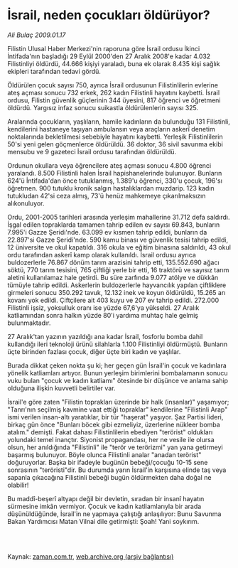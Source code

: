 # İsrail, neden  çocukları öldürüyor?

*Ali Bulaç 2009.01.17*

<td class="columnist-detail">
<p>Filistin Ulusal Haber Merkezi'nin raporuna göre İsrail ordusu İkinci İntifada'nın başladığı 29 Eylül 2000'den 27 Aralık 2008'e kadar 4.032 Filistinliyi öldürdü, 44.666 kişiyi yaraladı, buna ek olarak 8.435 kişi sağlık ekipleri tarafından tedavi gördü.</p>
<p>
<div id="haberMetinDiv">
<p> Öldürülen çocuk sayısı 750, ayrıca İsrail ordusunun Filistinlilerin evlerine ateş açması sonucu 732 erkek, 262 kadın Filistinli hayatını kaybetti. İsrail ordusu, Filistin güvenlik güçlerinin 344 üyesini, 817 öğrenci ve öğretmeni öldürdü. Yargısız infaz sonucu suikastla öldürülenlerin sayısı 325. 
<p> Aralarında çocukların, yaşlıların, hamile kadınların da bulunduğu 131 Filistinli, kendilerini hastaneye taşıyan ambulansın veya araçların askerî denetim noktalarında bekletilmesi sebebiyle hayatını kaybetti. Yerleşik Filistinlilerin 50'si yeni gelen göçmenlerce öldürüldü. 36 doktor, 36 sivil savunma ekibi mensubu ve 9 gazeteci İsrail ordusu tarafından öldürüldü. 
<p> Ordunun okullara veya öğrencilere ateş açması sonucu 4.800 öğrenci yaralandı. 8.500 Filistinli halen İsrail hapishanelerinde bulunuyor. Bunların 624'ü İntifada'dan önce tutuklanmış, 1.389'u öğrenci, 330'u çocuk, 196'sı öğretmen. 900 tutuklu kronik salgın hastalıklardan muzdarip. 123 kadın tutukludan 42'si ceza almış, 73'ü henüz mahkemeye çıkarılmaksızın alıkonuluyor.
<p> Ordu, 2001-2005 tarihleri arasında yerleşim mahallerine 31.712 defa saldırdı. İşgal edilen topraklarda tamamen tahrip edilen ev sayısı 69.843, bunların 7.995'i Gazze Şeridi'nde. 63.099 ev kısmen tahrip edildi, bunların da 22.897'si Gazze Şeridi'nde. 590 kamu binası ve güvenlik tesisi tahrip edildi, 12 üniversite ve okul kapatıldı. 316 okula ve eğitim binasına saldırıldı, 43 okul ordu tarafından askerî kamp olarak kullanıldı. İsrail ordusu ayrıca buldozerlerle 76.867 dönüm tarım arazisini tahrip etti, 135.552.690 ağacı söktü, 770 tarım tesisini, 765 çiftliği yerle bir etti, 16 traktörü ve sayısız tarım aletini kullanılamaz hale getirdi. Bu süre zarfında 9.077 atölye ve dükkân tümüyle tahrip edildi. Askerlerin buldozerlerle hayvancılık yapılan çiftliklere girmeleri sonucu 350.292 tavuk, 12.132 inek ve koyun öldürüldü, 15.265 arı kovanı yok edildi. Çiftçilere ait 403 kuyu ve 207 ev tahrip edildi. 272.000 Filistinli işsiz, yoksulluk oranı ise yüzde 67,6'ya yükseldi. 27 Aralık katliamından sonra halkın yüzde 80'i yardıma muhtaç hale gelmiş bulunmaktadır.
<p> 27 Aralık'tan yazının yazıldığı ana kadar İsrail, fosforlu bomba dahil kullandığı ileri teknoloji ürünü silahlarla 1.100 Filistinliyi öldürmüştü. Bunların üçte birinden fazlası çocuk, diğer üçte biri kadın ve yaşlılar.
<p> Burada dikkat çeken nokta şu ki; her geçen gün İsrail'in çocuk ve kadınlara yönelik katliamları artıyor. Bunun yerleşim birimlerini bombalamanın sonucu vuku bulan "çocuk ve kadın katliamı" ötesinde bir düşünce ve anlama sahip olduğuna ilişkin kuvvetli belirtiler var.
<p> İsrail'e göre zaten "Filistin toprakları üzerinde bir halk (insanlar)" yaşamıyor; "Tanrı'nın seçilmiş kavmine vaat ettiği topraklar" kendilerine "Filistinli Arap" ismi verilen insan-altı yaratıklar, bir tür "haşerat" yaşıyor. Şaz Partisi lideri, birkaç gün önce "Bunları böcek gibi ezmeliyiz, üzerlerine nükleer bomba atalım." demişti. Fakat dahası Filistinlilerin ebediyen "terörist" oldukları yolundaki temel inançtır. Siyonist propagandası, her ne vesile ile olursa olsun, her anıldığında "Filistinli" ile "terör ve terörizmi" yan yana getirmeyi başarmış bulunuyor. Böyle olunca Filistinli analar "anadan terörist" doğuruyorlar. Başka bir ifadeyle bugünün bebeği/çocuğu 10-15 sene sonrasının "teröristi"dir. Bu durumda yarın İsrail'in karşısına elinde taş veya sapanla çıkacağına Filistinli bebeği bugün öldürmekten daha doğal ne olabilir! 
<p> Bu maddî-beşerî altyapı değil bir devletin, sıradan bir insanî hayatın sürmesine imkân vermiyor. Çocuk ve kadın katliamlarıyla bir arada düşünüldüğünde, İsrail'in ne yapmaya çalıştığı anlaşılıyor: Bunu Savunma Bakan Yardımcısı Matan Vilnai dile getirmişti: Şoah! Yani soykırım.</p></p></p></p></p></p></p></p></div>
</p>


<p><br>
		 </br></p></td>

Kaynak: [zaman.com.tr](http://zaman.com.tr/yazar.do?yazino=804584), [web.archive.org (arşiv bağlantısı)](http://web.archive.org/web/20110517092648/http://www.zaman.com.tr:80/yazar.do?yazino=804584)
